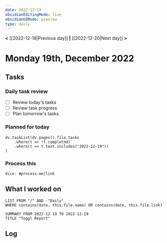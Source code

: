 ```yaml
---
date: 2022-12-19
obsidianEditingMode: live
obsidianUIMode: preview
type: daily
---
```


**<** [[2022-12-18|Previous day]] **|** [[2022-12-20|Next day]] **>**

# Monday 19th, December 2022

## Tasks

### Daily task review
- [ ] Review today's tasks
- [ ] Review task progress
- [ ] Plan tomorrow's tasks

### Planned for today

```dataviewjs
dv.taskList(dv.pages().file.tasks
	.where(t => !t.completed)
	.where(t => t.text.includes("2022-12-19"))
)
```

### Process this
`dice: #process-me|link`

## What I worked on
```dataview
LIST FROM "/" AND -"Daily"
WHERE contains(date, this.file.name) OR contains(date, this.file.link)
```

```toggl
SUMMARY FROM 2022-12-19 TO 2022-12-19
TITLE "Toggl Report"
```

## Log
